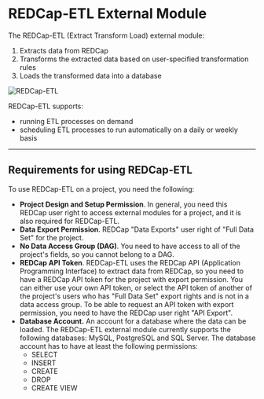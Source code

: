 <!-- =================================================
Copyright (C) 2019 The Trustees of Indiana University
SPDX-License-Identifier: BSD-3-Clause
================================================== -->

REDCap-ETL External Module
=================================

The REDCap-ETL (Extract Transform Load) external module:

1. Extracts data from REDCap
2. Transforms the extracted data based on user-specified transformation rules
3. Loads the transformed data into a database

![REDCap-ETL](./resources/redcap-etl.png)


REDCap-ETL supports:

* running ETL processes on demand
* scheduling ETL processes to run automatically on a daily or weekly basis


---

Requirements for using REDCap-ETL
--------------------------------------

To use REDCap-ETL on a project, you need the following:

* **Project Design and Setup Permission**. In general, you need this REDCap user
    right to access external modules for a project,
    and it is also required for REDCap-ETL.
* **Data Export Permission**. REDCap "Data Exports" user right of
    "Full Data Set" for the project.
* **No Data Access Group (DAG)**. You need to have access to
    all of the project's fields, so you cannot 
    belong to a DAG.
* **REDCap API Token**. REDCap-ETL uses the REDCap API (Application
    Programming Interface) to extract data from REDCap, so you need to have
    a REDCap API token for the project with export permission. You can either use your
    own API token, or select the API token of another of the project's users who
    has "Full Data Set" export rights and is not in a data access group.
    To be able to request an API token with export
    permission, you need to have the REDCap user right "API Export".
* **Database Account.** An account for a database where the data can be loaded.
    The REDCap-ETL external module currently supports the following
    databases: MySQL, PostgreSQL and SQL Server.
    The database account has to have at least the following permissions:
    * SELECT
    * INSERT
    * CREATE
    * DROP
    * CREATE VIEW

